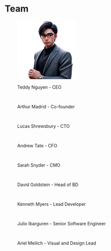 # Team

<figure><img src=".gitbook/assets/photo_2024-09-27_15-04-10.jpg" alt="" width="188"><figcaption><p>Teddy Nguyen - CEO</p></figcaption></figure>

<figure><img src="https://xfish.gitbook.io/~gitbook/image?url=https%3A%2F%2F1281283926-files.gitbook.io%2F%7E%2Ffiles%2Fv0%2Fb%2Fgitbook-x-prod.appspot.com%2Fo%2Fspaces%252FhDWcVnjVEMvsmf5d6e1Y%252Fuploads%252FXV8Wa8DrrAjDKDgLfM3p%252FCo-founder.png%3Falt%3Dmedia%26token%3Dabf1821a-2029-40af-a336-0443bc3d1399&#x26;width=768&#x26;dpr=4&#x26;quality=100&#x26;sign=64dbee4c&#x26;sv=1" alt="" width="188"><figcaption><p>Arthur Madrid - Co-founder</p></figcaption></figure>

<figure><img src="https://xfish.gitbook.io/~gitbook/image?url=https%3A%2F%2F1281283926-files.gitbook.io%2F%7E%2Ffiles%2Fv0%2Fb%2Fgitbook-x-prod.appspot.com%2Fo%2Fspaces%252FhDWcVnjVEMvsmf5d6e1Y%252Fuploads%252FaSul79UcMFjVWJzFGp2f%252FCTO.png%3Falt%3Dmedia%26token%3D9763d768-29c9-4252-b0f4-9bdff8fc851d&#x26;width=768&#x26;dpr=4&#x26;quality=100&#x26;sign=1928d611&#x26;sv=1" alt="" width="188"><figcaption><p>Lucas Shrewsbury - CTO</p></figcaption></figure>

<figure><img src="https://xfish.gitbook.io/~gitbook/image?url=https%3A%2F%2F1281283926-files.gitbook.io%2F%7E%2Ffiles%2Fv0%2Fb%2Fgitbook-x-prod.appspot.com%2Fo%2Fspaces%252FhDWcVnjVEMvsmf5d6e1Y%252Fuploads%252FJCTGkwk3q6Aq8XhGuv2L%252FCFO.png%3Falt%3Dmedia%26token%3Dd6bb04e2-b1fa-42fc-94b1-b2ee2257f30d&#x26;width=768&#x26;dpr=4&#x26;quality=100&#x26;sign=d7d7a573&#x26;sv=1" alt="" width="188"><figcaption><p>Andrew Tate - CFO</p></figcaption></figure>

<figure><img src="https://xfish.gitbook.io/~gitbook/image?url=https%3A%2F%2F1281283926-files.gitbook.io%2F%7E%2Ffiles%2Fv0%2Fb%2Fgitbook-x-prod.appspot.com%2Fo%2Fspaces%252FhDWcVnjVEMvsmf5d6e1Y%252Fuploads%252FiLZbNTplSanJlntXupzO%252FCMO.png%3Falt%3Dmedia%26token%3D1c9dfa97-3f23-4dce-b1f4-d1e55b782661&#x26;width=768&#x26;dpr=4&#x26;quality=100&#x26;sign=58099b22&#x26;sv=1" alt="" width="188"><figcaption><p>Sarah Snyder - CMO</p></figcaption></figure>

<figure><img src="https://xfish.gitbook.io/~gitbook/image?url=https%3A%2F%2F1281283926-files.gitbook.io%2F%7E%2Ffiles%2Fv0%2Fb%2Fgitbook-x-prod.appspot.com%2Fo%2Fspaces%252FhDWcVnjVEMvsmf5d6e1Y%252Fuploads%252FdVRckvFd0KJIDHDTV6z4%252FHeadofBD.png%3Falt%3Dmedia%26token%3Db7520ede-69d9-40d7-96ee-2f85438633a9&#x26;width=768&#x26;dpr=4&#x26;quality=100&#x26;sign=17b8d432&#x26;sv=1" alt="" width="188"><figcaption><p>David Goldstein - Head of BD</p></figcaption></figure>

<figure><img src="https://xfish.gitbook.io/~gitbook/image?url=https%3A%2F%2F1281283926-files.gitbook.io%2F%7E%2Ffiles%2Fv0%2Fb%2Fgitbook-x-prod.appspot.com%2Fo%2Fspaces%252FhDWcVnjVEMvsmf5d6e1Y%252Fuploads%252Fs0hiIGiMrJojQAp1keUe%252FLead%2520Developer.png%3Falt%3Dmedia%26token%3D052ae786-e49b-42ed-a2c7-99b7e4991ec2&#x26;width=768&#x26;dpr=4&#x26;quality=100&#x26;sign=d7367455&#x26;sv=1" alt="" width="188"><figcaption><p>Kenneth Myers - Lead Developer</p></figcaption></figure>

<figure><img src="https://xfish.gitbook.io/~gitbook/image?url=https%3A%2F%2F1281283926-files.gitbook.io%2F%7E%2Ffiles%2Fv0%2Fb%2Fgitbook-x-prod.appspot.com%2Fo%2Fspaces%252FhDWcVnjVEMvsmf5d6e1Y%252Fuploads%252FLs2I427ELdYTfmKiOQdZ%252FSeniorSoftwareEngineer.png%3Falt%3Dmedia%26token%3De16ae83c-2751-4f26-9528-99cf7af401b3&#x26;width=768&#x26;dpr=4&#x26;quality=100&#x26;sign=76d1ebe7&#x26;sv=1" alt="" width="188"><figcaption><p>Julio Ibarguren - Senior Software Engineer</p></figcaption></figure>

<figure><img src="https://xfish.gitbook.io/~gitbook/image?url=https%3A%2F%2F1281283926-files.gitbook.io%2F%7E%2Ffiles%2Fv0%2Fb%2Fgitbook-x-prod.appspot.com%2Fo%2Fspaces%252FhDWcVnjVEMvsmf5d6e1Y%252Fuploads%252FGsozFaeVjMg7DX1tupET%252FVisual%2520and%2520Design%2520Lead.png%3Falt%3Dmedia%26token%3D6ee2eac5-4032-4abb-aa0d-3d8c15ba651c&#x26;width=768&#x26;dpr=4&#x26;quality=100&#x26;sign=af3918d0&#x26;sv=1" alt="" width="188"><figcaption><p>Ariel Meilich - Visual and Design Lead</p></figcaption></figure>
